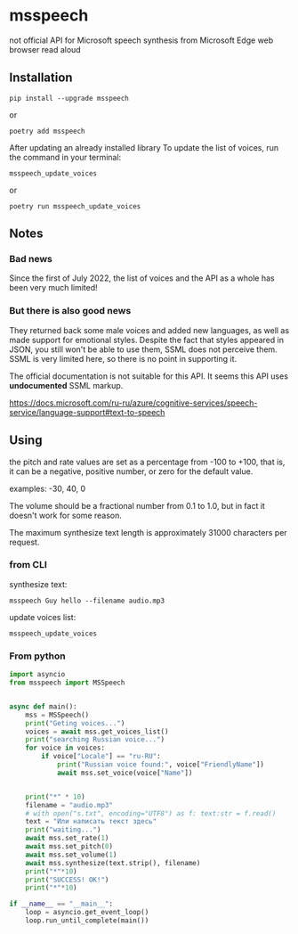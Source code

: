 # msspeech
not official API for Microsoft speech synthesis from Microsoft Edge web browser read aloud

## Installation

`pip install --upgrade msspeech`

or

`poetry add msspeech`


After updating an already installed library
To update the list of voices, run the command in your terminal:

`msspeech_update_voices`

or

`poetry run msspeech_update_voices`


## Notes
### Bad news

Since the first of July 2022,
the list of voices and the API as a whole has been very much limited!

### But there is also good news

They returned back some male voices and added new languages, as well as made support for emotional styles.
Despite the fact that styles appeared in JSON, you still won't be able to use them, SSML does not perceive them.
SSML is very limited here, so there is no point in supporting it.

The official documentation is not suitable for this API. It seems this API uses **undocumented** SSML markup.

https://docs.microsoft.com/ru-ru/azure/cognitive-services/speech-service/language-support#text-to-speech

## Using
the pitch and rate values are set as a percentage from -100 to +100,
that is, it can be a negative, positive number, or zero for the default value.

examples: -30, 40, 0


The volume should be a fractional number from 0.1 to 1.0, but in fact it doesn't work for some reason.


The maximum synthesize text length is approximately 31000 characters per request.

### from CLI

synthesize text:

`msspeech Guy hello --filename audio.mp3`

update voices list:

`msspeech_update_voices`

### From python
```python
import asyncio
from msspeech import MSSpeech


async def main():
	mss = MSSpeech()
	print("Geting voices...")
	voices = await mss.get_voices_list()
	print("searching Russian voice...")
	for voice in voices:
		if voice["Locale"] == "ru-RU":
			print("Russian voice found:", voice["FriendlyName"])
			await mss.set_voice(voice["Name"])


	print("*" * 10)
	filename = "audio.mp3"
	# with open("s.txt", encoding="UTF8") as f: text:str = f.read()
	text = "Или написать текст здесь"
	print("waiting...")
	await mss.set_rate(1)
	await mss.set_pitch(0)
	await mss.set_volume(1)
	await mss.synthesize(text.strip(), filename)
	print("*"*10)
	print("SUCCESS! OK!")
	print("*"*10)

if __name__ == "__main__":
	loop = asyncio.get_event_loop()
	loop.run_until_complete(main())
```
